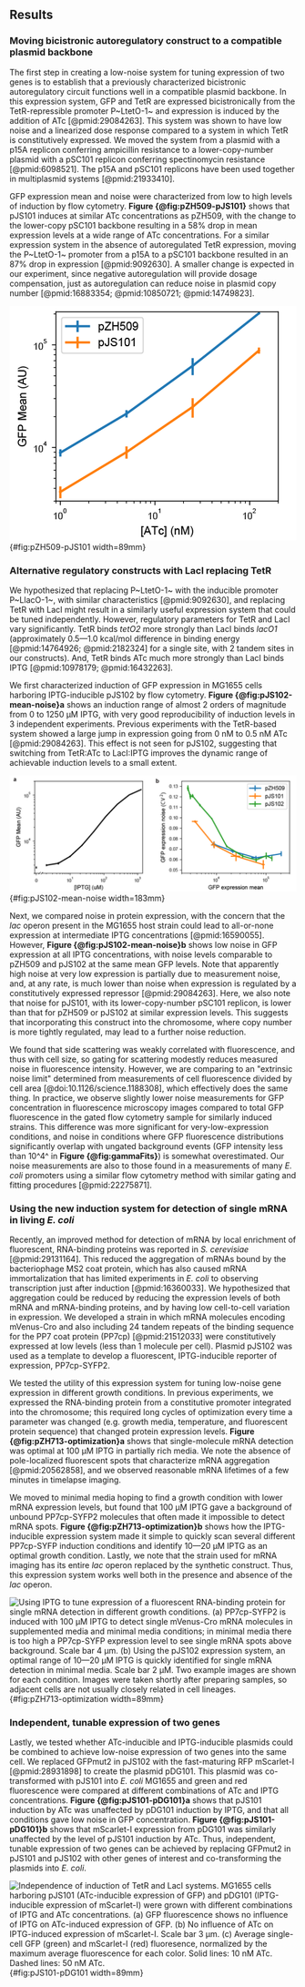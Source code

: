 ## Results 

### Moving bicistronic autoregulatory construct to a compatible plasmid backbone

The first step in creating a low-noise system for tuning expression of two genes is to establish that a previously characterized bicistronic autoregulatory circuit functions well in a compatible plasmid backbone. In this expression system, GFP and TetR are expressed bicistronically from the TetR-repressible promoter P~LtetO-1~ and expression is induced by the addition of ATc [@pmid:29084263]. This system was shown to have low noise and a linearized dose response compared to a system in which TetR is constitutively expressed. We moved the system from a plasmid with a p15A replicon conferring ampicillin resistance to a lower-copy-number plasmid with a pSC101 replicon conferring spectinomycin resistance [@pmid:6098521]. The p15A and pSC101 replicons have been used together in multiplasmid systems [@pmid:21933410].

GFP expression mean and noise were characterized from low to high levels of induction by flow cytometry. **Figure {@fig:pZH509-pJS101}** shows that pJS101 induces at similar ATc concentrations as pZH509, with the change to the lower-copy pSC101 backbone resulting in a 58% drop in mean expression levels at a wide range of ATc concentrations. For a similar expression system in the absence of autoregulated TetR expression, moving the P~LtetO-1~ promoter from a p15A to a pSC101 backbone resulted in an 87% drop in expression [@pmid:9092630]. A smaller change is expected in our experiment, since negative autoregulation will provide dosage compensation, just as autoregulation can reduce noise in plasmid copy number [@pmid:16883354; @pmid:10850721; @pmid:14749823].

![**Influence of plasmid backbone on induction of TetR expression system.** Mean single-cell GFP fluorescence for pZH509 (blue) and pJS101 (orange) plasmids as a function of ATc concentration. Error bars are 1 standard error. ](images/Fig1_pZH509_pJS101.png){#fig:pZH509-pJS101 width=89mm}

### Alternative regulatory constructs with LacI replacing TetR

We hypothesized that replacing P~LtetO-1~ with the inducible promoter P~LlacO-1~,  with similar characteristics [@pmid:9092630], and replacing TetR with LacI might result in a similarly useful expression system that could be tuned independently. However, regulatory parameters for TetR and LacI vary significantly. TetR binds *tetO2* more strongly than LacI binds *lacO1* (approximately 0.5—1.0 kcal/mol difference in binding energy [@pmid:14764926; @pmid:2182324] for a single site, with 2 tandem sites in our constructs). And, TetR binds ATc much more strongly than LacI binds IPTG [@pmid:10978179; @pmid:16432263].

We first characterized induction of GFP expression in MG1655 cells harboring IPTG-inducible pJS102 by flow cytometry. **Figure {@fig:pJS102-mean-noise}a** shows an induction range of almost 2 orders of magnitude from 0 to 1250 µM IPTG, with very good reproducibility of induction levels in 3 independent experiments. Previous experiments with the TetR-based system showed a large jump in expression going from 0 nM to 0.5 nM ATc [@pmid:29084263]. This effect is not seen for pJS102, suggesting that switching from TetR:ATc to LacI:IPTG improves the dynamic range of achievable induction levels to a small extent.

![**Characterizing mean expression levels and noise for different gene expression systems.** (**a**) Mean GFP expression for pJS102 with different IPTG concentrations. Zero data point is plotted separately to fit on logarithmic scale. Error bars 1 standard error. (**b**) GFP expression noise (CV^2^) as a function of mean for pZH509, pJS101, and pJS102. GFP mean increases monotonically with inducer concentration. Error bars 1 standard error.](images/Fig2_pJS102_mean_noise.png){#fig:pJS102-mean-noise width=183mm}

Next, we compared noise in protein expression, with the concern that the *lac* operon present in the MG1655 host strain could lead to all-or-none expression at intermediate IPTG concentrations [@pmid:16590055]. However, **Figure {@fig:pJS102-mean-noise}b** shows low noise in GFP expression at all IPTG concentrations, with noise levels comparable to pZH509 and pJS102 at the same mean GFP levels. Note that apparently high noise at very low expression is partially due to measurement noise, and, at any rate, is much lower than noise when expression is regulated by a constitutively expressed repressor [@pmid:29084263]. Here, we also note that noise for pJS101, with its lower-copy-number pSC101 replicon, is lower than that for pZH509 or pJS102 at similar expression levels. This suggests that incorporating this construct into the chromosome, where copy number is more tightly regulated, may lead to a further noise reduction.

We found that side scattering was weakly correlated with fluorescence, and thus with cell size, so gating for scattering modestly reduces measured noise in fluorescence intensity. However, we are comparing to an "extrinsic noise limit" determined from measurements of cell fluorescence divided by cell area [@doi:10.1126/science.1188308], which effectively does the same thing. In practice, we observe slightly lower noise measurements for GFP concentration in fluorescence microscopy images compared to total GFP fluorescence in the gated flow cytometry sample for similarly induced strains. This difference was more significant for very-low-expression conditions, and noise in conditions where GFP fluorescence distributions significantly overlap with ungated background events (GFP intensity less than 10^4^ in **Figure {@fig:gammaFits}**) is somewhat overestimated. Our noise measurements are also to those found in a measurements of many *E. coli* promoters using a similar flow cytometry method with similar gating and fitting procedures [@pmid:22275871].

### Using the new induction system for detection of single mRNA in living *E. coli*

Recently, an improved method for detection of mRNA by local enrichment of fluorescent, RNA-binding proteins was reported in *S. cerevisiae* [@pmid:29131164]. This reduced the aggregation of mRNAs bound by the bacteriophage MS2 coat protein, which has also caused mRNA immortalization that has limited experiments in *E. coli* to observing transcription just after induction [@pmid:16360033]. We hypothesized that aggregation could be reduced by reducing the expression levels of both mRNA and mRNA-binding proteins, and by having low cell-to-cell variation in expression. We developed a strain in which mRNA molecules encoding mVenus-Cro and also including 24 tandem repeats of the binding sequence for the PP7 coat protein (PP7cp) [@pmid:21512033] were constitutively expressed at low levels (less than 1 molecule per cell). Plasmid pJS102 was used as a template to develop a fluorescent, IPTG-inducible reporter of expression, PP7cp-SYFP2.

We tested the utility of this expression system for tuning low-noise gene expression in different growth conditions. In previous experiments, we expressed the RNA-binding protein from a constitutive promoter integrated into the chromosome; this required long cycles of optimization every time a parameter was changed (e.g. growth media, temperature, and fluorescent protein sequence) that changed protein expression levels. **Figure {@fig:pZH713-optimization}a**  shows that single-molecule mRNA detection was optimal at 100 µM IPTG in partially rich media. We note the absence of pole-localized fluorescent spots that characterize mRNA aggregation [@pmid:20562858], and we observed reasonable mRNA lifetimes of a few minutes in timelapse imaging.

We moved to minimal media hoping to find a growth condition with lower mRNA expression levels, but found that 100 µM IPTG gave a background of unbound PP7cp-SYFP2 molecules that often made it impossible to detect mRNA spots. **Figure {@fig:pZH713-optimization}b** shows how the IPTG-inducible expression system made it simple to quickly scan several different PP7cp-SYFP induction conditions and identify 10—20 µM IPTG as an optimal growth condition. Lastly, we note that the strain used for mRNA imaging has its entire *lac* operon replaced by the synthetic construct. Thus, this expression system works well both in the presence and absence of the *lac* operon.

![**Using IPTG to tune expression of a fluorescent RNA-binding protein for single mRNA detection in different growth conditions.** (**a**) PP7cp-SYFP2 is induced with 100 µM IPTG to detect single mVenus-Cro mRNA molecules in supplemented media and minimal media conditions; in minimal media there is too high a PP7cp-SYFP expression level to see single mRNA spots above background. Scale bar 4 µm. (**b**) Using the pJS102 expression system, an optimal range of 10—20 µM IPTG is quickly identified for single mRNA detection in minimal media. Scale bar 2 µM. Two example images are shown for each condition. Images were taken shortly after preparing samples, so adjacent cells are not usually closely related in cell lineages.](images/Fig3_pZH713_optimization.png){#fig:pZH713-optimization width=89mm}

### Independent, tunable expression of two genes

Lastly, we tested whether ATc-inducible and IPTG-inducible plasmids could be combined to achieve low-noise expression of two genes into the same cell. We replaced GFPmut2 in pJS102 with the fast-maturing RFP mScarlet-I [@pmid:28931898] to create the plasmid pDG101. This plasmid was co-transformed with pJS101 into *E. coli* MG1655 and green and red fluorescence were compared at different combinations of ATc and IPTG concentrations. **Figure {@fig:pJS101-pDG101}a** shows that pJS101 induction by ATc was unaffected by pDG101 induction by IPTG, and that all conditions gave low noise in GFP concentration. **Figure {@fig:pJS101-pDG101}b** shows that mScarlet-I expression from pDG101 was similarly unaffected by the level of pJS101 induction by ATc. Thus, independent, tunable expression of two genes can be achieved by replacing GFPmut2 in pJS101 and pJS102 with other genes of interest and co-transforming the plasmids into *E. coli*.

![**Independence of induction of TetR and LacI systems.** MG1655 cells harboring pJS101 (ATc-inducible expression of GFP) and pDG101 (IPTG-inducible expression of mScarlet-I) were grown with different combinations of IPTG and ATc concentrations. (**a**) GFP fluorescence shows no influence of IPTG on ATc-induced expression of GFP. (**b**) No influence of ATc on IPTG-induced expression of mScarlet-I. Scale bar 3 µm. (**c**) Average single-cell GFP (green) and mScarlet-I (red) fluoresence, normalized by the maximum average fluorescence for each color. Solid lines: 10 nM ATc. Dashed lines: 50 nM ATc.](images/Fig4_pJS101_pDG101.png){#fig:pJS101-pDG101 width=89mm}